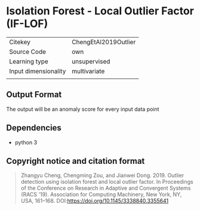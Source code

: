 # Isolation Forest - Local Outlier Factor (IF-LOF)

|||
| :--- | :--- |
| Citekey | ChengEtAl2019Outlier |
| Source Code | own |
| Learning type | unsupervised |
| Input dimensionality | multivariate |
|||

## Output Format

The output will be an anomaly score for every input data point

## Dependencies

- python 3

## Copyright notice and citation format

> Zhangyu Cheng, Chengming Zou, and Jianwei Dong. 2019. Outlier detection using isolation forest and local outlier factor. In Proceedings of the Conference on Research in Adaptive and Convergent Systems (RACS '19). Association for Computing Machinery, New York, NY, USA, 161–168. DOI:https://doi.org/10.1145/3338840.3355641
